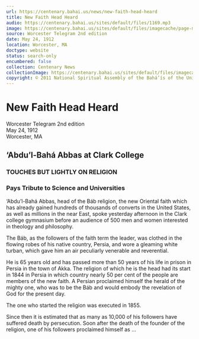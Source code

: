 ```yaml
---
url: https://centenary.bahai.us/news/new-faith-head-heard
title: New Faith Head Heard
audio: https://centenary.bahai.us/sites/default/files/1169.mp3
image: https://centenary.bahai.us/sites/default/files/imagecache/page-main-image/images/press_clippings/telegram_after.png
source: Worcester Telegram 2nd edition
date: May 24, 1912
location: Worcester, MA
doctype: website
status: search-only
encumbered: false
collection: Centenary News
collectionImage: https://centenary.bahai.us/sites/default/files/imagecache/theme-image/main_image/abdulbaha-overview-small_0.jpg
copyright: © 2011 National Spiritual Assembly of the Bahá’ís of the United States
---
```



# New Faith Head Heard

Worcester Telegram 2nd edition  
May 24, 1912  
Worcester, MA  



‘Abdu’l-Bahá Abbas at Clark College
-----------------------------------

### TOUCHES BUT LIGHTLY ON RELIGION

### Pays Tribute to Science and Universities

‘Abdu’l-Bahá Abbas, head of the Báb religion, the new Oriental faith which has already gained hundreds of thousands of converts in the United States, as well as millions in the near East, spoke yesterday afternoon in the Clark college gymnasium before an audience of 500 men and women interested in theology and philosophy.

The Báb, as the followers of the faith term the leader, was clothed in the flowing robes of his native country, Persia, and wore a gleaming white turban, which gave him an air peculiarly venerable and reverential.

He is 65 years old and has passed more than 50 years of his life in prison in Persia in the town of Akka. The religion of which he is the head had its start in 1844 in Persia in which country nearly 50 per cent of the people are members of the new faith. A Persian proclaimed himself the herald of the mighty one, who was to be the Báb and would embody the revelation of God for the present day.

The one who started the religion was executed in 1855.

Since then it is estimated that as many as 10,000 of his followers have suffered death by persecution. Soon after the death of the founder of the religion, one of his followers proclaimed himself as …